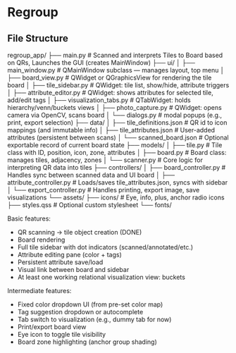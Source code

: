 # Regroup

## File Structure

regroup_app/
├── main.py                     # Scanned and interprets Tiles to Board based on QRs, Launches the GUI (creates MainWindow)
├── ui/
│   ├── main_window.py          # QMainWindow subclass — manages layout, top menu
│   ├── board_view.py           # QWidget or QGraphicsView for rendering the tile board
│   ├── tile_sidebar.py         # QWidget: tile list, show/hide, attribute triggers
│   ├── attribute_editor.py     # QWidget: shows attributes for selected tile, add/edit tags
│   ├── visualization_tabs.py   # QTabWidget: holds hierarchy/venn/buckets views
│   ├── photo_capture.py        # QWidget: opens camera via OpenCV, scans board
│   └── dialogs.py              # modal popups (e.g., print, export selection)
├── data/
│   ├── tile_definitions.json   # QR id to icon mappings (and immutable info)
│   ├── tile_attributes.json    # User-added attributes (persistent between scans)
│   └── scanned_board.json      # Optional exportable record of current board state
├── models/
│   ├── tile.py                 # Tile class with ID, position, icon, zone, attributes
│   ├── board.py                # Board class: manages tiles, adjacency, zones
│   └── scanner.py              # Core logic for interpreting QR data into tiles
├── controllers/
│   ├── board_controller.py     # Handles sync between scanned data and UI board
│   ├── attribute_controller.py # Loads/saves tile_attributes.json, syncs with sidebar
│   └── export_controller.py    # Handles printing, export image, save visualizations
└── assets/
    ├── icons/                  # Eye, info, plus, anchor radio icons
    ├── styles.qss              # Optional custom stylesheet
    └── fonts/

Basic features:
- QR scanning → tile object creation (DONE)
- Board rendering
- Full tile sidebar with dot indicators (scanned/annotated/etc.)
- Attribute editing pane (color + tags)
- Persistent attribute save/load
- Visual link between board and sidebar
- At least one working relational visualization view: buckets

Intermediate features:
- Fixed color dropdown UI (from pre-set color map)
- Tag suggestion dropdown or autocomplete
- Tab switch to visualization (e.g., dummy tab for now)
- Print/export board view
- Eye icon to toggle tile visibility
- Board zone highlighting (anchor group shading)